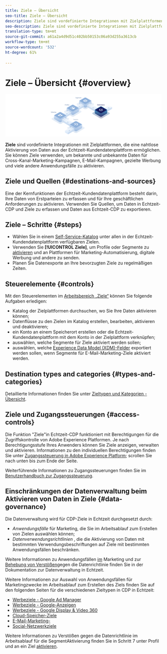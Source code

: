```yaml
---
title: Ziele – Übersicht
seo-title: Ziele – Übersicht
description: Ziele sind vordefinierte Integrationen mit Zielplattformen, die eine nahtlose Aktivierung von Daten aus der Echtzeit-Kundendatenplattform ermöglichen. Sie können Ziele in der Echtzeit-Kundendatenplattform von Adobe nutzen, um Ihre bekannten und unbekannten Daten für kanalübergreifende Marketing-Kampagnen, E-Mail-Kampagnen, zielgruppengerechte Werbung und viele andere Anwendungsfälle zu aktivieren.
seo-description: Ziele sind vordefinierte Integrationen mit Zielplattformen, die eine nahtlose Aktivierung von Daten aus der Echtzeit-Kundendatenplattform ermöglichen. Sie können Ziele in der Echtzeit-Kundendatenplattform von Adobe nutzen, um Ihre bekannten und unbekannten Daten für kanalübergreifende Marketing-Kampagnen, E-Mail-Kampagnen, zielgruppengerechte Werbung und viele andere Anwendungsfälle zu aktivieren.
translation-type: tm+mt
source-git-commit: a61a2a4d9d51c402bb50153c06a93d255a3613cb
workflow-type: tm+mt
source-wordcount: '532'
ht-degree: 61%

---
```



# Ziele – Übersicht {#overview}

![Übersichtsbanner Ziele](/help/rtcdp/destinations/assets/destinations-overview-banner.png)

**Ziele** sind vordefinierte Integrationen mit Zielplattformen, die eine nahtlose Aktivierung von Daten aus der Echtzeit-Kundendatenplattform ermöglichen. Sie können Ziele verwenden, um bekannte und unbekannte Daten für Cross-Kanal-Marketing-Kampagnen, E-Mail-Kampagnen, gezielte Werbung und viele andere Anwendungsfälle zu aktivieren.

## Ziele und Quellen {#destinations-and-sources}

Eine der Kernfunktionen der Echtzeit-Kundendatenplattform besteht darin, Ihre Daten von Erstparteien zu erfassen und für Ihre geschäftlichen Anforderungen zu aktivieren. Verwenden Sie Quellen, um Daten in Echtzeit-CDP und Ziele zu erfassen und Daten aus Echtzeit-CDP zu exportieren.

## Ziele – Schritte {#steps}

* Wählen Sie in einem [Self-Service-Katalog](/help/rtcdp/destinations/destinations-catalog.md) unter allen in der Echtzeit-Kundendatenplattform verfügbaren Zielen.
* Verwenden Sie **[!UICONTROL Ziele]**, um Profile oder Segmente zu [aktivieren](/help/rtcdp/destinations/activate-destinations.md) und an Plattformen für Marketing-Automatisierung, digitale Werbung und andere zu senden.
* Planen Sie Datenexporte an Ihre bevorzugten Ziele zu regelmäßigen Zeiten.

## Steuerelemente {#controls}

Mit den Steuerelementen im [Arbeitsbereich „Ziele“](/help/rtcdp/destinations/destinations-workspace.md) können Sie folgende Aufgaben erledigen:

* Katalog der Zielplattformen durchsuchen, wo Sie Ihre Daten aktivieren können;
* Datenflüsse zu den Zielen im Katalog erstellen, bearbeiten, aktivieren und deaktivieren;
* ein Konto an einem Speicherort erstellen oder die Echtzeit-Kundendatenplattform mit dem Konto in der Zielplattform verknüpfen;
* auswählen, welche Segmente für Ziele aktiviert werden sollen;
* auswählen, welche [Experience Data Model (XDM)-Felder](../../xdm/home.md) exportiert werden sollen, wenn Segmente für E-Mail-Marketing-Ziele aktiviert werden.

## Destination types and categories {#types-and-categories}

Detaillierte Informationen finden Sie unter [Zieltypen und Kategorien - Übersicht](/help/rtcdp/destinations/destination-types.md).

## Ziele und Zugangssteuerungen {#access-controls}

Die Funktion &quot;Ziele&quot;in Echtzeit-CDP funktioniert mit Berechtigungen für die Zugriffskontrolle von Adobe Experience Platformen. Je nach Berechtigungsstufe Ihres Anwenders können Sie Ziele anzeigen, verwalten und aktivieren. Informationen zu den individuellen Berechtigungen finden Sie unter [Zugangssteuerung in Adobe Experience Platform](../../access-control/home.md); scrollen Sie nach unten bis zum Ende der Seite.

Weiterführende Informationen zu Zugangssteuerungen finden Sie im [Benutzerhandbuch zur Zugangssteuerung](../../access-control/ui/overview.md).

## Einschränkungen der Datenverwaltung beim Aktivieren von Daten in Ziele {#data-governance}

Die Datenverwaltung wird für CDP-Ziele in Echtzeit durchgesetzt durch:

* *Anwendungsfälle* für Marketing, die Sie im Arbeitsablauf zum Erstellen von Zielen auswählen können;
* *Datenverwendungsrichtlinien* , die die Aktivierung von Daten mit bestimmten Verwendungsbeschriftungen auf Ziele mit bestimmten Anwendungsfällen beschränken.

Weitere Informationen zu Anwendungsfällen [im](/help/rtcdp/privacy/data-governance-overview.md#destinations) Marketing und zur [Behebung von Verstößen](/help/rtcdp/privacy/data-governance-overview.md#enforcement)gegen die Datenrichtlinie finden Sie in der Dokumentation zur Datenverwaltung in Echtzeit.

Weitere Informationen zur Auswahl von Anwendungsfällen für Marketingzwecke im Arbeitsablauf zum Erstellen des Ziels finden Sie auf den folgenden Seiten für die verschiedenen Zieltypen in CDP in Echtzeit:

* [Werbeziele - Google Ad Manager ](/help/rtcdp/destinations/google-ad-manager-destination.md)
* [Werbeziele - Google-Anzeigen](/help/rtcdp/destinations/google-ads-destination.md)
* [Werbeziele - Google Display &amp; Video 360 ](/help/rtcdp/destinations/google-dv360-destination.md)
* [ Cloud-Speicher-Ziele](/help/rtcdp/destinations/cloud-storage-destinations-workflow.md)
* [E-Mail-Marketing-](/help/rtcdp/destinations/email-marketing-destinations.md)
* [Social-Netzwerkziele](/help/rtcdp/destinations/social-network-destinations-workflow.md)

Weitere Informationen zu Verstößen gegen die Datenrichtlinie im Arbeitsablauf für die SegmentAktivierung finden Sie in Schritt 7 unter Profil und  an ein Ziel [aktivieren](/help/rtcdp/destinations/activate-destinations.md).